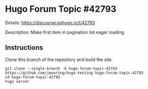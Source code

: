 # Hugo Forum Topic #42793

Details: <https://discourse.gohugo.io/t/42793>

Description: Make first item in pagination list eager loading

## Instructions

Clone this branch of the repository and build the site.

```text
git clone --single-branch -b hugo-forum-topic-42793 https://github.com/jmooring/hugo-testing hugo-forum-topic-42793
cd hugo-forum-topic-42793
hugo server
```
